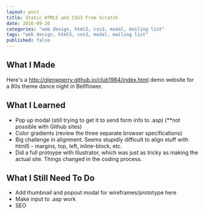 ```yaml
---
layout: post
title: Static HTML5 and CSS3 From Scratch
date: 2016-09-26
categories: "web design, html5, css3, modal, mailing list"
tags: "web design, html5, css3, modal, mailing list"
published: false
---
```


What I Made
------------
Here's a <http://glenwperry.github.io/club1984/index.html> demo website for a 80s theme dance night in Bellflower.

What I Learned
-----------------
- Pop up modal (still trying to get it to send form info to .asp) (**not possible with Github sites)
- Color gradients (review the three separate browser specifications)
- Big challenge in alignment. Seems stupidly difficult to align stuff with html5 - margins, top, left, inline-block, etc.
- Did a full protoype with Illustrator, which was just as tricky as making the actual site. Things changed in the coding process.

What I Still Need To Do
-----------------------

- Add thumbnail and popout modal for wireframes/prototype here
- Make input to .asp work
- SEO
